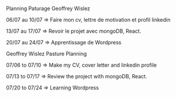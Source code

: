 Planning Paturage Geoffrey Wislez

06/07 au 10/07 => Faire mon cv, lettre de motivation et profil linkedin

13/07 au 17/07 => Revoir le projet avec mongoDB, React.

20/07 au 24/07 => Apprentissage de Wordpress




Geoffrey Wislez Pasture Planning

07/06 to 07/10 => Make my CV, cover letter and linkedin profile

07/13 to 07/17 => Review the project with mongoDB, React.

07/20 to 07/24 => Learning Wordpress
